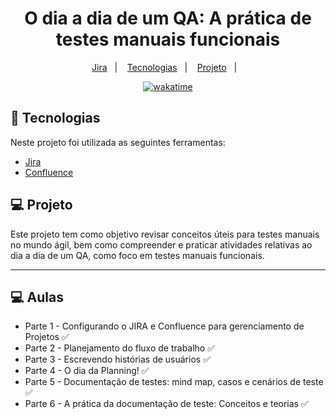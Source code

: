 <h1 align="center">
  O dia a dia de um QA: A prática de testes manuais funcionais
</h1>

<p align="center">
  <a href="https://brunohdorea.atlassian.net/jira/software/projects/PROJ/boards/2/roadmap">Jira</a>&nbsp;&nbsp;&nbsp;|&nbsp;&nbsp;&nbsp;
  <a href="#-tecnologias">Tecnologias</a>&nbsp;&nbsp;&nbsp;|&nbsp;&nbsp;&nbsp;
  <a href="#-projeto">Projeto</a>&nbsp;&nbsp;&nbsp;|&nbsp;&nbsp;&nbsp;
</p>

<p align="center">
<a href="https://wakatime.com/badge/user/68660678-6b86-4b78-98df-f5f41a37e1bc/project/fcc84081-d8e8-4d93-a8e2-739f89491c6a"><img src="https://wakatime.com/badge/user/68660678-6b86-4b78-98df-f5f41a37e1bc/project/fcc84081-d8e8-4d93-a8e2-739f89491c6a.svg" alt="wakatime"></a>
</p>

## 🚀 Tecnologias

Neste projeto foi utilizada as seguintes ferramentas:

- [Jira](https://brunohdorea.atlassian.net/jira/software/projects/PROJ/boards/2/roadmap)
- [Confluence](https://brunohdorea.atlassian.net/wiki/home)


## 💻 Projeto

Este projeto tem como objetivo revisar conceitos úteis para testes manuais no mundo ágil, bem como compreender e praticar atividades relativas ao dia a dia de um QA, como foco em testes manuais funcionais.

---

## 💻 Aulas

- Parte 1 - Configurando o JIRA e Confluence para gerenciamento de Projetos ✅
- Parte 2 - Planejamento do fluxo de trabalho ✅
- Parte 3 - Escrevendo histórias de usuários ✅
- Parte 4 - O dia da Planning! ✅
- Parte 5 - Documentação de testes: mind map, casos e cenários de teste ✅
- Parte 6 - A prática da documentação de teste: Conceitos e teorias ✅
